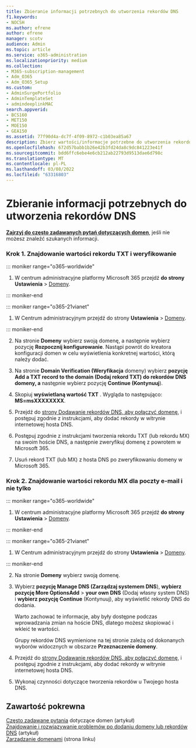 ```yaml
---
title: Zbieranie informacji potrzebnych do utworzenia rekordów DNS
f1.keywords:
- NOCSH
ms.author: efrene
author: efrene
manager: scotv
audience: Admin
ms.topic: article
ms.service: o365-administration
ms.localizationpriority: medium
ms.collection:
- M365-subscription-management
- Adm_O365
- Adm_O365_Setup
ms.custom:
- AdminSurgePortfolio
- AdminTemplateSet
- admindeeplinkMAC
search.appverid:
- BCS160
- MET150
- MOE150
- GEA150
ms.assetid: 77f90d4a-dc7f-4f09-8972-c1b03ea85a67
description: Zbierz wartości/informacje potrzebne do utworzenia rekordów DNS w celu połączenia Domeny z Twoją Microsoft 365 subskrypcją.
ms.openlocfilehash: 672d57babb1b26e42b3fd24da8c9dc841223e41f
ms.sourcegitcommit: bdd6ffc6ebe4e6cb212ab22793d9513dae6d798c
ms.translationtype: MT
ms.contentlocale: pl-PL
ms.lasthandoff: 03/08/2022
ms.locfileid: "63316803"
---
```

# <a name="gather-the-information-you-need-to-create-dns-records"></a>Zbieranie informacji potrzebnych do utworzenia rekordów DNS

 **[Zajrzyj do często zadawanych pytań dotyczących domen](../setup/domains-faq.yml)**, jeśli nie możesz znaleźć szukanych informacji. 
  
### <a name="step-1-find-the-txt-record-value-and-verify"></a>Krok 1. Znajdowanie wartości rekordu TXT i weryfikowanie

::: moniker range="o365-worldwide"

1. W centrum administracyjne platformy Microsoft 365 przejdź **do strony Ustawienia** \> <a href="https://go.microsoft.com/fwlink/p/?linkid=834818" target="_blank">Domeny</a>.

::: moniker-end

::: moniker range="o365-21vianet"

1. W Centrum administracyjnym przejdź do strony **Ustawienia** > <a href="https://go.microsoft.com/fwlink/p/?linkid=2007048" target="_blank">Domeny</a>.

::: moniker-end
    
2. Na stronie **Domeny** wybierz swoją domenę, a następnie wybierz pozycję **Rozpocznij konfigurowanie**. Nastąpi powrót do kreatora konfiguracji domen w celu wyświetlenia konkretnej wartości, którą należy dodać.
    
3. Na stronie **Domain Verification (Weryfikacja** domeny) wybierz **pozycję Add a TXT record to the domain (Dodaj rekord TXT) do rekordów DNS domeny, a** następnie wybierz pozycję **Continue (Kontynuuj**).
    
4. Skopiuj **wyświetlaną wartość TXT** . Wygląda to następująco: **MS=msXXXXXXXX**. 
    
5. Przejdź do [strony Dodawanie rekordów DNS, aby połączyć domenę](create-dns-records-at-any-dns-hosting-provider.md), i postępuj zgodnie z instrukcjami, aby dodać rekordy w witrynie internetowej hosta DNS.
    
6. Postępuj zgodnie z instrukcjami tworzenia rekordu TXT (lub rekordu MX) na swoim hoście DNS, a następnie zweryfikuj domenę z powrotem w Microsoft 365.

7. Usuń rekord TXT (lub MX) z hosta DNS po zweryfikowaniu domeny w Microsoft 365.
    
### <a name="step-2-find-the-mx-record-value-for-email-and-more"></a>Krok 2. Znajdowanie wartości rekordu MX dla poczty e-mail i nie tylko

::: moniker range="o365-worldwide"

1. W centrum administracyjne platformy Microsoft 365 przejdź **do strony Ustawienia** \> <a href="https://go.microsoft.com/fwlink/p/?linkid=834818" target="_blank">Domeny</a>.

::: moniker-end

::: moniker range="o365-21vianet"

1. W Centrum administracyjnym przejdź do strony **Ustawienia** > <a href="https://go.microsoft.com/fwlink/p/?linkid=2007048" target="_blank">Domeny</a>.

::: moniker-end
    
2. Na stronie **Domeny** wybierz swoją domenę.
    
3. Wybierz **pozycję Manage DNS (Zarządzaj systemem DNS**), **wybierz pozycję More OptionsAdd** >  **your own DNS** (Dodaj własny system DNS) i **wybierz pozycję Continue** (Kontynuuj), aby wyświetlić rekordy DNS do dodania.
    
    Warto zachować te informacje, aby były dostępne podczas wprowadzania zmian na hoście DNS, dlatego możesz skopiować i wkleić te wartości.
    
    Grupy rekordów DNS wymienione na tej stronie zależą od dokonanych wyborów widocznych w obszarze **Przeznaczenie domeny**.
    
4. Przejdź do [strony Dodawanie rekordów DNS, aby połączyć domenę](create-dns-records-at-any-dns-hosting-provider.md), i postępuj zgodnie z instrukcjami, aby dodać rekordy w witrynie internetowej hosta DNS.

5. Wykonaj czynności dotyczące tworzenia rekordów u Twojego hosta DNS.

## <a name="related-content"></a>Zawartość pokrewna

[Często zadawane pytania](../setup/domains-faq.yml) dotyczące domen (artykuł)\
[Znajdowanie i rozwiązywanie problemów po dodaniu domeny lub rekordów DNS](find-and-fix-issues.md) (artykuł)\
[Zarządzanie domenami](/admin) (strona linku)